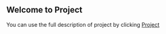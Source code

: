 ## Welcome to Project

You can use the full description of project by clicking [Project](https://github.com/ekatosha/ekatosha.github.io/blob/master/project/Project%20Python.ipynb) 
